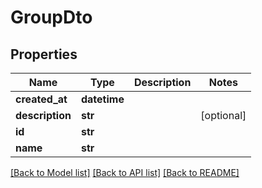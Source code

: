 # GroupDto

## Properties
Name | Type | Description | Notes
------------ | ------------- | ------------- | -------------
**created_at** | **datetime** |  | 
**description** | **str** |  | [optional] 
**id** | **str** |  | 
**name** | **str** |  | 

[[Back to Model list]](../README.md#documentation-for-models) [[Back to API list]](../README.md#documentation-for-api-endpoints) [[Back to README]](../README.md)


